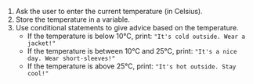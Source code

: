 1. Ask the user to enter the current temperature (in Celsius).
2. Store the temperature in a variable.
3. Use conditional statements to give advice based on the temperature.
    - If the temperature is below 10°C, print: `"It's cold outside. Wear a jacket!"`
    - If the temperature is between 10°C and 25°C, print: `"It's a nice day. Wear short-sleeves!"`
    - If the temperature is above 25°C, print: `"It's hot outside. Stay cool!"`

